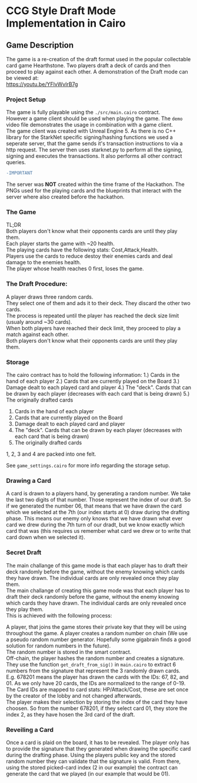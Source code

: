 # CCG Style Draft Mode Implementation in Cairo

## Game Description

The game is a re-creation of the draft format used in the popular collectable card game Hearthstone.
Two players draft a deck of cards and then proceed to play against each other.
A demonstration of the Draft mode can be viewed at:</br>
https://youtu.be/YFlvWvlrB7g

### Project Setup

The game is fully playable using the `./src/main.cairo` contract.</br>
However a game client should be used when playing the game.
The `demo` video file demonstrates the usage in combination with a game client.</br>
The game client was created with Unreal Engine 5. As there is no C++ library for the StarkNet specific signing/hashing functions we used a seperate server, that the game sends it's transaction instructions to via a http request. The server then uses starknet.py to perform all the signing, signing and executes the transactions. It also performs all other contract queries. </br>
```diff
-IMPORTANT
```
The server was **NOT** created within the time frame of the Hackathon. The PNGs used for the playing cards and the blueprints that interact with the server where also created before the hackathon.

### The Game

TL;DR </br>
Both players don't know what their opponents cards are until they play them. </br>
Each player starts the game with ~20 health.</br>
The playing cards have the following stats: Cost,Attack,Health.</br>
Players use the cards to reduce destoy their enemies cards and deal damage to the enemies health.</br>
The player whose health reaches 0 first, loses the game.

### The Draft Procedure:
A player draws three random cards. </br>
They select one of them and ads it to their deck. They discard the other two cards.</br>
The process is repeated until the player has reached the deck size limit (usualy around ~30 cards).</br>
When both players have reached their deck limit, they proceed to play a match against each other.</br>
Both players don't know what their opponents cards are until they play them.

### Storage

The cairo contract has to hold the following information:
1.) Cards in the hand of each player
2.) Cards that are currently played on the Board
3.) Damage dealt to each played card and player
4.) The "deck". Cards that can be drawn by each player (decreases with each card that is being drawn)
5.) The originally drafted cards
1) Cards in the hand of each player
2) Cards that are currently played on the Board
3) Damage dealt to each played card and player
4) The "deck". Cards that can be drawn by each player (decreases with each card that is being drawn)
5) The originally drafted cards

1, 2, 3 and 4 are packed into one felt.

See `game_settings.cairo` for more info regarding the storage setup.

### Drawing a Card

A card is drawn to a players hand, by generating a random number. We take the last two digits of that number. Those represent the index of our draft.
So if we generated the number 06, that means that we have drawn the card which we selected at the 7th (our index starts at 0) draw during the drafting phase. 
This means our enemy only knows that we have drawn what ever card we drew during the 7th turn of our dradt, but we know exactly which card that was (this requires us remember what card we drew or to write that card down when we selected it).

### Secret Draft

The main challange of this game mode is that each player has to draft their deck randomly before the game, without the enemy knowing which cards they have drawn. The individual cards are only revealed once they play them. </br>
The main challange of creating this game mode was that each player has to draft their deck randomly before the game, without the enemy knowing which cards they have drawn. The individual cards are only revealed once they play them. </br>
This is achieved with the following process:</br>

A player, that joins the game stores their private key that they will be using throughout the game.
A player creates a random number on chain (We use a pseudo random number generator. Hopefully some gigabrain finds a good solution for random numbers in the future).<br>
The random number is stored in the smart contract.</br>
Off-chain, the player hashes the random number and creates a signature.</br>
They use the function `get_draft_from_sig()` in `main.cairo` to extract 6 numbers from the signature that represent the 3 randomly drawn cards.</br>
E.g. 678201 means the player has drawn the cards with the IDs: 67, 82, and 01. As we only have 20 cards, the IDs are normalized to the range of 0-19.</br>
The Card IDs are mapped to card stats: HP/Attack/Cost, these are set once by the creator of the lobby and not changed afterwards.</br>
The player makes their selection by storing the index of the card they have choosen. So from the number 678201, if they select card 01, they store the index 2, as they have hosen the 3rd card of the draft.</br>

### Reveiling a Card

Once a card is plaid on the board, it has to be revealed. The player only has to provide the signature that they generated when drawing the specific card during the drafting phase. Using the players public key and the stored random number they can validate that the signature is valid. From there, using the stored picked-card index (2 in our example) the contract can generate the card that we played (in our example that would be 01). 
